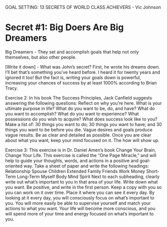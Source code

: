 
GOAL SETTING: 13 SECRETS OF WORLD CLASS ACHIEVERS - Vic Johnson

# Secret #1: Big Doers Are Big Dreamers

Big Dreamers - They set and accomplish goals that help not only themselves, but also other people.

[Write it down] - What was John’s secret? First, he wrote his dreams down. I’ll bet that’s something you’ve heard before. I heard it for twenty years and ignored it too! But the fact is, writing your goals down is powerful, increasing your chances of success by at least 1000% according to Brian Tracy.

Exercise 2: In his book The Success Principles, Jack Canfield suggests answering the following questions: Reflect on why you’re here. What is your ultimate purpose in life? What do you want to be, do, and have? What do you want to accomplish? What do you want to experience? What possessions do you wish to acquire? What does success look like to you? Make a list of: 30 things you want to do; 30 things you want to have; and 30 things you want to be before you die. Vague desires and goals produce vague results. Be as clear and detailed as possible. Once you are clear about what you want, keep your mind focused on it. The how will show up. 


Exercise 3: This exercise is in Dr. Daniel Amen’s book Change Your Brain, Change Your Life. This exercise is called the “One Page Miracle,” and will help to guide your thoughts, words, and actions in a positive and goal-oriented way. Take a sheet of paper and write the following headings: Relationship Spouse Children Extended Family Friends Work Money Short-Term Long-Term Myself Body Mind Spirit Next to each subheading, clearly write out what’s important to you in that area of your life. Write down what you want. Be positive, and write in the first person. Keep a copy with you so you can work on it over time. Place it where you can see it every day. By looking at it every day, you will consciously focus on what’s important to you. You will more easily be able to supervise yourself and match your actions to what you want. Your life will become more conscious, and you will spend more of your time and energy focused on what’s important to you.
